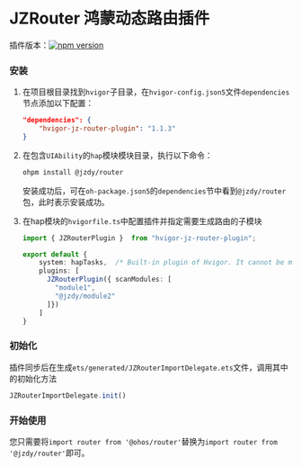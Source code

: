 # JZRouter 鸿蒙动态路由插件

插件版本：[![npm version](https://badge.fury.io/js/hvigor-jz-router-plugin.svg)](https://badge.fury.io/js/hvigor-jz-router-plugin)

### 安装
1. 在项目根目录找到```hvigor```子目录，在`hvigor-config.json5`文件```dependencies```节点添加以下配置：

    ``` json
    "dependencies": {
        "hvigor-jz-router-plugin": "1.1.3"
    }
    ```

2. 在包含`UIAbility`的`hap`模块模块目录，执行以下命令：

    ``` bash
    ohpm install @jzdy/router
    ```
   安装成功后，可在`oh-package.json5`的`dependencies`节中看到`@jzdy/router`包，此时表示安装成功。

3. 在hap模块的```hvigorfile.ts```中配置插件并指定需要生成路由的子模块

    ```typescript
    import { JZRouterPlugin }  from "hvigor-jz-router-plugin";

    export default {
        system: hapTasks,  /* Built-in plugin of Hvigor. It cannot be modified. */
        plugins: [
          JZRouterPlugin({ scanModules: [
            "module1",
            "@jzdy/module2"
          ]})
        ]
    }
    ```

### 初始化
插件同步后在生成```ets/generated/JZRouterImportDelegate.ets```文件，调用其中的初始化方法
```typescript
JZRouterImportDelegate.init()
```

### 开始使用

您只需要将```import router from '@ohos/router'```替换为```import router from '@jzdy/router'```即可。

